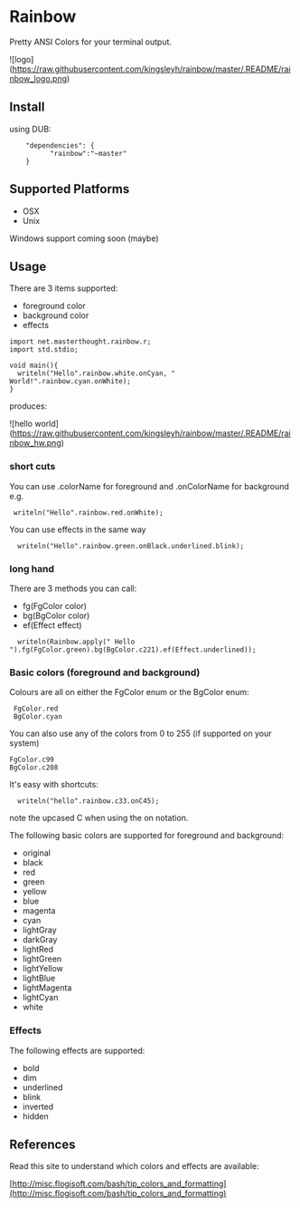 # Rainbow

Pretty ANSI Colors for your terminal output.

![logo]
(https://raw.githubusercontent.com/kingsleyh/rainbow/master/.README/rainbow_logo.png)

## Install

using DUB:

```
  	"dependencies": {
          "rainbow":"~master"
	}
```

## Supported Platforms

* OSX
* Unix

Windows support coming soon (maybe)

## Usage

There are 3 items supported:

* foreground color
* background color
* effects

```
import net.masterthought.rainbow.r;
import std.stdio;

void main(){
  writeln("Hello".rainbow.white.onCyan, " World!".rainbow.cyan.onWhite);
}

```
produces:

![hello world]
(https://raw.githubusercontent.com/kingsleyh/rainbow/master/.README/rainbow_hw.png)

### short cuts

You can use .colorName for foreground and .onColorName for background e.g.

```
 writeln("Hello".rainbow.red.onWhite);
````

You can use effects in the same way

```
  writeln("Hello".rainbow.green.onBlack.underlined.blink);
```

### long hand

There are 3 methods you can call:

* fg(FgColor color)
* bg(BgColor color)
* ef(Effect effect)

```
  writeln(Rainbow.apply(" Hello ").fg(FgColor.green).bg(BgColor.c221).ef(Effect.underlined));
```

### Basic colors (foreground and background)

Colours are all on either the FgColor enum or the BgColor enum:

```
 FgColor.red
 BgColor.cyan
```
You can also use any of the colors from 0 to 255 (if supported on your system)

```
FgColor.c99
BgColor.c208
```

It's easy with shortcuts:

```
  writeln("hello".rainbow.c33.onC45);
```

note the upcased C when using the on notation.

The following basic colors are supported for foreground and background:

* original
* black
* red
* green
* yellow
* blue
* magenta
* cyan
* lightGray
* darkGray
* lightRed
* lightGreen
* lightYellow
* lightBlue
* lightMagenta
* lightCyan
* white

### Effects

The following effects are supported:

* bold
* dim
* underlined
* blink
* inverted
* hidden

## References

Read this site to understand which colors and effects are available:

[http://misc.flogisoft.com/bash/tip_colors_and_formatting](http://misc.flogisoft.com/bash/tip_colors_and_formatting)
